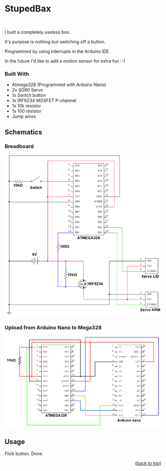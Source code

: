 # StupedBax
<br />

<!-- ABOUT THE PROJECT -->
I built a completely useless box.

It's purpose is nothing but switching off a button.

Programmed by using interrupts in the Arduino IDE. 

In the future I'd like to add a motion sensor for extra fun :-)

### Built With
* Atmega328 (Programmed with Arduino Nano)
* 2x SG90 Servo
* 1x Switch button
* 1x IRF9Z34 MOSFET P-channel
* 1x 10k resistor
* 1x 100 resistor
* Jump wires

## Schematics
### Breadboard
<img src="https://github.com/kaaecreme/StupedBax/blob/main/Schematics/StupedBax_circuit.png" width="600">

### Upload from Arduino Nano to Mega328
<img src="https://github.com/kaaecreme/StupedBax/blob/main/Schematics/Upload_circuit.png" width="650">



<!-- USAGE EXAMPLES -->
## Usage

Flick button. Done.
<p align="right">(<a href="#top">back to top</a>)</p>

